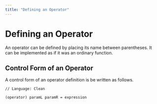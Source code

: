 ```yaml
---
title: "Defining an Operator"
---
```

# Defining an Operator

An operator can be defined by placing its name between parentheses.
It can be implemented as if it was an ordinary function.

## Control Form of an Operator

A control form of an operator definition is be written as follows.

```
// Language: Clean

(operator) paramL paramR = expression
```
